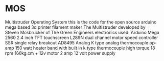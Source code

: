 # MOS
Multistruder Operating System
this is the code for the open source arduino mega based 3d printer filament maker The Multistruder developed by Steven Mosbrucker of The Green Engineers
electronics used:
Arduino Mega 2560
2.4 inch TFT touchscreen
L289N dual channel motor speed controller
SSR single relay breakout
AD8495 Analog K type analog thermocouple op-amp
150 watt heater band with built in k type thermocouple
high torque 18 rpm 160kg.cm + 12v motor
2 amp 12 volt power supply
